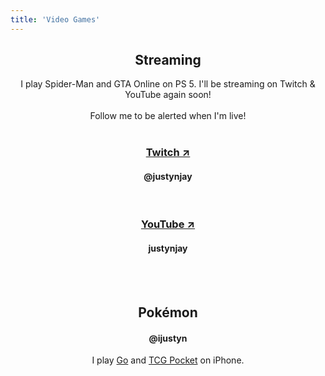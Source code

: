 ```yaml
---
title: 'Video Games'
---
```

<center><h2>Streaming</h2>
I play Spider-Man and GTA Online on PS 5. I'll be streaming on Twitch & YouTube again soon!
<br><br>
Follow me to be alerted when I'm live!
<br><br>
<h3><a href="https://twitch.tv/justynjay">Twitch &#8599;</a></h3>
<h4>@justynjay</h4>
<br>
<h3><a href="https://youtube.com/@justynjay7496">YouTube &#8599;</a></h3>
<h4>justynjay</h4>
<br><br>
    
<h2>Pokémon</h2>
<h4>@ijustyn</h4>
I play <a href="https://apps.apple.com/us/app/pok%C3%A9mon-go/id1094591345">Go</a> and <a href="https://apps.apple.com/us/app/pok%C3%A9mon-tcg-pocket/id6479970832">TCG Pocket</a> on iPhone.
<br>

<br>
</center>